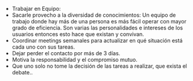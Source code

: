 - Trabajar en Equipo:
- Sacarle provecho a la diversidad de conocimientos: Un equipo de trabajo donde hay más de una persona es más fácil  operar con mayor grado de eficiencia. Son varias las personalidades e intereses de los usuarios entonces esto hace que existan y convivan.
- Coordinar meetings semanales para actualizar en qué situación está cada uno con sus tareas.
- Dejar perder el contacto por más de 3 días.
-  Motiva la responsabilidad y el compromiso mutuo.
- Que uno solo no tome la decisión de las tareas a realizar, que exista el debate..
